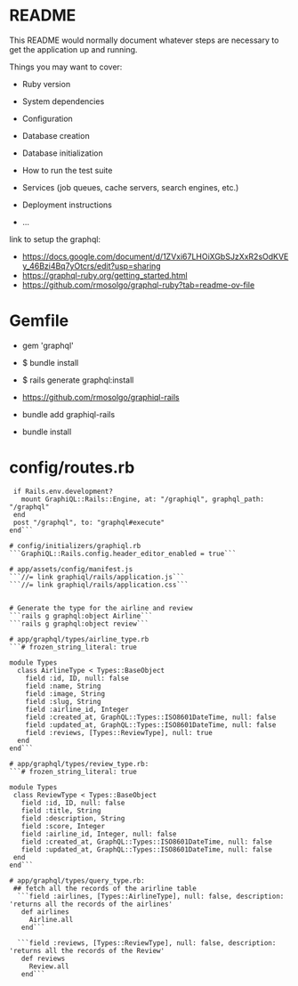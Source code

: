 # README

This README would normally document whatever steps are necessary to get the
application up and running.

Things you may want to cover:

* Ruby version

* System dependencies

* Configuration

* Database creation

* Database initialization

* How to run the test suite

* Services (job queues, cache servers, search engines, etc.)

* Deployment instructions

* ...


link to setup the graphql:
* https://docs.google.com/document/d/1ZVxi67LHOiXGbSJzXxR2sOdKVEy_46Bzi4Bq7yOtcrs/edit?usp=sharing
* https://graphql-ruby.org/getting_started.html
* https://github.com/rmosolgo/graphql-ruby?tab=readme-ov-file

# Gemfile
* gem 'graphql'
* $ bundle install
* $ rails generate graphql:install

* https://github.com/rmosolgo/graphiql-rails
* bundle add graphiql-rails
* bundle install

# config/routes.rb
```Rails.application.routes.draw do
 if Rails.env.development?
   mount GraphiQL::Rails::Engine, at: "/graphiql", graphql_path: "/graphql"
 end
 post "/graphql", to: "graphql#execute"
end```

# config/initializers/graphiql.rb
```GraphiQL::Rails.config.header_editor_enabled = true```

# app/assets/config/manifest.js
```//= link graphiql/rails/application.js```
```//= link graphiql/rails/application.css```


# Generate the type for the airline and review
```rails g graphql:object Airline```
```rails g graphql:object review```

# app/graphql/types/airline_type.rb
```# frozen_string_literal: true

module Types
  class AirlineType < Types::BaseObject
    field :id, ID, null: false
    field :name, String
    field :image, String
    field :slug, String
    field :airline_id, Integer
    field :created_at, GraphQL::Types::ISO8601DateTime, null: false
    field :updated_at, GraphQL::Types::ISO8601DateTime, null: false
    field :reviews, [Types::ReviewType], null: true
  end
end```

# app/graphql/types/review_type.rb:
```# frozen_string_literal: true

module Types
 class ReviewType < Types::BaseObject
   field :id, ID, null: false
   field :title, String
   field :description, String
   field :score, Integer
   field :airline_id, Integer, null: false
   field :created_at, GraphQL::Types::ISO8601DateTime, null: false
   field :updated_at, GraphQL::Types::ISO8601DateTime, null: false
 end
end```

# app/graphql/types/query_type.rb:
 ## fetch all the records of the arirline table
  ```field :airlines, [Types::AirlineType], null: false, description: 'returns all the records of the airlines'
   def airlines
     Airline.all
   end```
  
  ```field :reviews, [Types::ReviewType], null: false, description: 'returns all the records of the Review'
   def reviews
     Review.all
   end```

